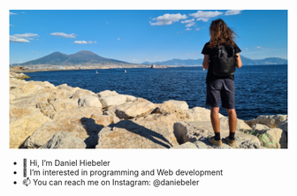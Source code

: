 ![](https://github.com/daniebeler/vue-portfolio/blob/b1e0043570ff08615fc87d6cb5276530ce3bc267/src/assets/img/vesuv.webp)

- 👋 Hi, I’m Daniel Hiebeler
- 👀 I’m interested in programming and Web development
- 📫 You can reach me on Instagram: @daniebeler

<!---
daniebeler/daniebeler is a ✨ special ✨ repository because its `README.md` (this file) appears on your GitHub profile.
You can click the Preview link to take a look at your changes.
--->
